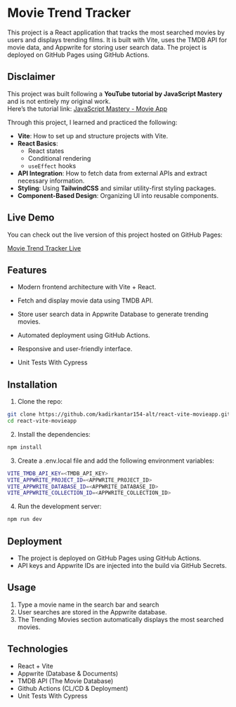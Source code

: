 # Movie Trend Tracker
This project is a React application that tracks the most searched movies by users and displays trending films.
It is built with Vite, uses the TMDB API for movie data, and Appwrite for storing user search data.
The project is deployed on GitHub Pages using GitHub Actions.

## Disclaimer
This project was built following a **YouTube tutorial by JavaScript Mastery** and is not entirely my original work.  
Here’s the tutorial link: [JavaScript Mastery - Movie App](https://www.youtube.com/watch?v=dCLhUialKPQ)

Through this project, I learned and practiced the following:

- **Vite**: How to set up and structure projects with Vite.
- **React Basics**:
    - React states
    - Conditional rendering
    - `useEffect` hooks
- **API Integration**: How to fetch data from external APIs and extract necessary information.
- **Styling**: Using **TailwindCSS** and similar utility-first styling packages.
- **Component-Based Design**: Organizing UI into reusable components.

## Live Demo

You can check out the live version of this project hosted on GitHub Pages:

[Movie Trend Tracker Live](https://kadirkantar154-alt.github.io/react-vite-movieapp/)

## Features

- Modern frontend architecture with Vite + React.

- Fetch and display movie data using TMDB API.

- Store user search data in Appwrite Database to generate trending movies.

- Automated deployment using GitHub Actions.

- Responsive and user-friendly interface.

- Unit Tests With Cypress


## Installation
1. Clone the repo:
```bash
git clone https://github.com/kadirkantar154-alt/react-vite-movieapp.git
cd react-vite-movieapp
```
2. Install the dependencies:
```bash
npm install
```
3. Create a .env.local file and add the following environment variables:
```bash
VITE_TMDB_API_KEY=<TMDB_API_KEY>
VITE_APPWRITE_PROJECT_ID=<APPWRITE_PROJECT_ID>
VITE_APPWRITE_DATABASE_ID=<APPWRITE_DATABASE_ID>
VITE_APPWRITE_COLLECTION_ID=<APPWRITE_COLLECTION_ID>
```
4. Run the development server:
```bash
npm run dev
```

## Deployment
- The project is deployed on GitHub Pages using GitHub Actions.
- API keys and Appwrite IDs are injected into the build via GitHub Secrets.

## Usage
1. Type a movie name in the search bar and search
2. User searches are stored in the Appwrite database.
3. The Trending Movies section automatically displays the most searched movies.

## Technologies
- React + Vite
- Appwrite (Database & Documents)
- TMDB API (The Movie Database)
- Github Actions (CL/CD & Deployment)
- Unit Tests With Cypress